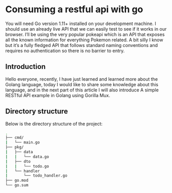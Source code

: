 # Consuming a restful api with go

You will need Go version 1.11+ installed on your development machine. I should use an already live API that we can easily test to see if it works in our browser. I’ll be using the very popular pokeapi which is an API that exposes all the known information for everything Pokemon related. A bit silly I know but it’s a fully fledged API that follows standard naming conventions and requires no authentication so there is no barrier to entry.

## Introduction

Hello everyone, recently, I have just learned and learned more about the Golang language, today I would like to share some knowledge about this language, and in the next part of this article I will also introduce A simple RESTful API example in Golang using Gorilla Mux.

## Directory structure

Below is the directory structure of the project:

```bash
.
├── cmd/
|   └── main.go
├── pkg/
|   ├── data
|   |   └── data.go
|   ├── dto
|   |   └── todo.go
|   └── handler
|       └── todo_handler.go
├── go.mod
└── go.sum
```